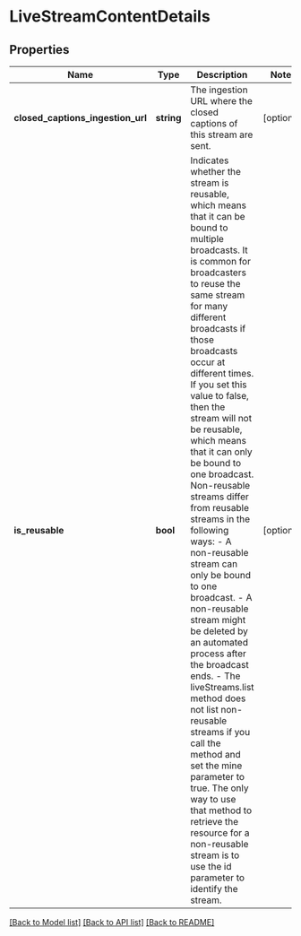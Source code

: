 # LiveStreamContentDetails

## Properties
Name | Type | Description | Notes
------------ | ------------- | ------------- | -------------
**closed_captions_ingestion_url** | **string** | The ingestion URL where the closed captions of this stream are sent. | [optional] 
**is_reusable** | **bool** | Indicates whether the stream is reusable, which means that it can be bound to multiple broadcasts. It is common for broadcasters to reuse the same stream for many different broadcasts if those broadcasts occur at different times.  If you set this value to false, then the stream will not be reusable, which means that it can only be bound to one broadcast. Non-reusable streams differ from reusable streams in the following ways: - A non-reusable stream can only be bound to one broadcast. - A non-reusable stream might be deleted by an automated process after the broadcast ends. - The  liveStreams.list method does not list non-reusable streams if you call the method and set the mine parameter to true. The only way to use that method to retrieve the resource for a non-reusable stream is to use the id parameter to identify the stream. | [optional] 

[[Back to Model list]](../README.md#documentation-for-models) [[Back to API list]](../README.md#documentation-for-api-endpoints) [[Back to README]](../README.md)


